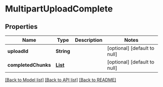 # MultipartUploadComplete
## Properties

| Name | Type | Description | Notes |
|------------ | ------------- | ------------- | -------------|
| **uploadId** | **String** |  | [optional] [default to null] |
| **completedChunks** | [**List**](CompletedChunk.md) |  | [optional] [default to null] |

[[Back to Model list]](../README.md#documentation-for-models) [[Back to API list]](../README.md#documentation-for-api-endpoints) [[Back to README]](../README.md)

